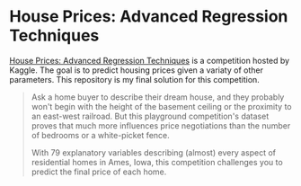# House Prices: Advanced Regression Techniques #
[House Prices: Advanced Regression Techniques](https://www.kaggle.com/c/house-prices-advanced-regression-techniques) is a competition hosted by Kaggle. The goal is to predict housing prices given a variaty of other parameters. This repository is my final solution for this competition.
> Ask a home buyer to describe their dream house, and they probably won't begin with the height of the basement ceiling or the proximity to an east-west railroad. But this playground competition's dataset proves that much more influences price negotiations than the number of bedrooms or a white-picket fence.
>
>With 79 explanatory variables describing (almost) every aspect of residential homes in Ames, Iowa, this competition challenges you to predict the final price of each home.


